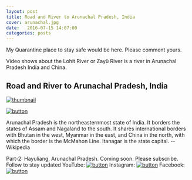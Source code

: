 ```yaml
---
layout: post
title: Road and River to Arunachal Pradesh, India
cover: arunachal.jpg
date:   2016-07-15 14:07:00
categories: posts
---
```


My Quarantine place to stay safe would be here. Please comment yours.

Video shows about the Lohit River or Zayü River is a river in Arunachal Pradesh India and China.
## Road and River to Arunachal Pradesh, India
[![thumbnail](https://heartstchr.github.io/tech-blog/assets/images/arunachal.jpg )](https://youtu.be/Jb9OpzRVlfc)

[![button](https://heartstchr.github.io/tech-blog/assets/images/button.png)](https://www.youtube.com/c/JiwanGhosal/?sub_confirmation=1) 

Arunachal Pradesh is the northeasternmost state of India. It borders the states of Assam and Nagaland to the south. It shares international borders with Bhutan in the west, Myanmar in the east, and China in the north, with which the border is the McMahon Line. Itanagar is the state capital. 
-- Wikipedia

Part-2: Hayuliang, Arunachal Pradesh. Coming soon. Please subscribe.
Follow to stay updated
YouTube: [![button](https://heartstchr.github.io/tech-blog/assets/images/logo.png)](https://www.youtube.com/c/JiwanGhosal)
Instagram: [![button](https://heartstchr.github.io/tech-blog/assets/images/insta.png)](https://www.instagram.com/stchr_heart/) 
Facebook: [![button](https://heartstchr.github.io/tech-blog/assets/images/fb.png)](https://www.facebook.com/jiwan.ghosal/)